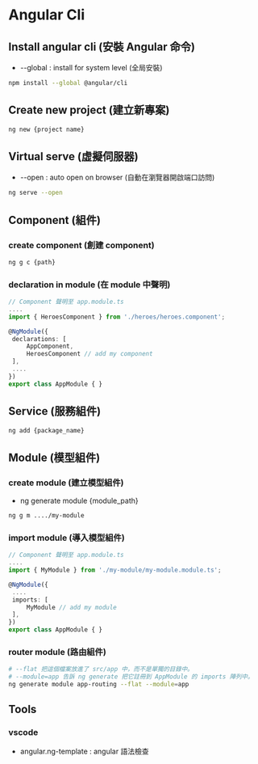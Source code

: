 # Angular Cli

## Install angular cli (安裝  Angular 命令)

- --global : install for system level (全局安裝) 

```bash
npm install --global @angular/cli
```

## Create new project (建立新專案)

```bash
ng new {project name}
```

## Virtual serve (虛擬伺服器)

- --open : auto open on browser (自動在瀏覽器開啟端口訪問)

```bash
ng serve --open
```

## Component (組件)

### create component (創建 component)

```bash
ng g c {path}
```

### declaration in module (在 module 中聲明)

```typescript
// Component 聲明至 app.module.ts
....
import { HeroesComponent } from './heroes/heroes.component';

@NgModule({
 declarations: [
     AppComponent,
     HeroesComponent // add my component
 ],
 ....
})
export class AppModule { }
```

## Service (服務組件)

```bash
ng add {package_name}
```



## Module (模型組件)

### create module (建立模型組件)

- ng generate module {module_path}

```bash
ng g m ..../my-module
```

### import module (導入模型組件)

```typescript
// Component 聲明至 app.module.ts
....
import { MyModule } from './my-module/my-module.module.ts';

@NgModule({
 ....
 imports: [
     MyModule // add my module
 ],
})
export class AppModule { }
```



### router module (路由組件)

```bash
# --flat 把這個檔案放進了 src/app 中，而不是單獨的目錄中。
# --module=app 告訴 ng generate 把它註冊到 AppModule 的 imports 陣列中。
ng generate module app-routing --flat --module=app
```



## Tools

### vscode

- angular.ng-template : angular 語法檢查